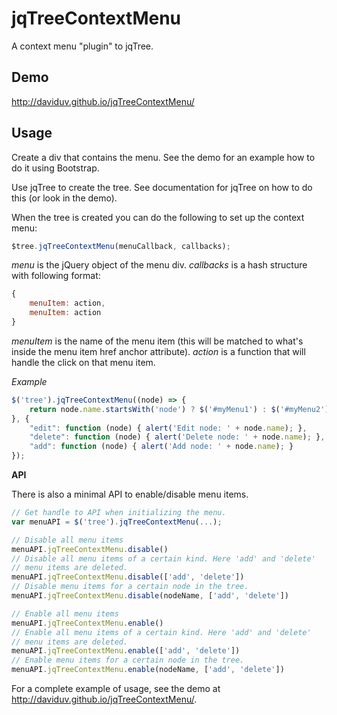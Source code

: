 jqTreeContextMenu
=================

A context menu "plugin" to jqTree.

Demo
----
http://daviduv.github.io/jqTreeContextMenu/

Usage
-----
Create a div that contains the menu. See the demo for an example how to
do it using Bootstrap.

Use jqTree to create the tree. See documentation for jqTree on how to do
this (or look in the demo).

When the tree is created you can do the following to set up the context
menu:
```JavaScript
$tree.jqTreeContextMenu(menuCallback, callbacks);
```
*menu* is the jQuery object of the menu div.
*callbacks* is a hash structure with following format:
```JavaScript
{
	menuItem: action,
	menuItem: action
}
```
*menuItem* is the name of the menu item (this will be matched to what's inside the menu item href anchor attribute).
*action* is a function that will handle the click on that menu item.

*Example*
```JavaScript
$('tree').jqTreeContextMenu((node) => {
    return node.name.startsWith('node') ? $('#myMenu1') : $('#myMenu2');
}, {
    "edit": function (node) { alert('Edit node: ' + node.name); },
    "delete": function (node) { alert('Delete node: ' + node.name); },
    "add": function (node) { alert('Add node: ' + node.name); }
});
```

**API**

There is also a minimal API to enable/disable menu items.
```JavaScript
// Get handle to API when initializing the menu.
var menuAPI = $('tree').jqTreeContextMenu(...);

// Disable all menu items
menuAPI.jqTreeContextMenu.disable()
// Disable all menu items of a certain kind. Here 'add' and 'delete'
// menu items are deleted.
menuAPI.jqTreeContextMenu.disable(['add', 'delete'])
// Disable menu items for a certain node in the tree.
menuAPI.jqTreeContextMenu.disable(nodeName, ['add', 'delete'])

// Enable all menu items
menuAPI.jqTreeContextMenu.enable()
// Enable all menu items of a certain kind. Here 'add' and 'delete'
// menu items are deleted.
menuAPI.jqTreeContextMenu.enable(['add', 'delete'])
// Enable menu items for a certain node in the tree.
menuAPI.jqTreeContextMenu.enable(nodeName, ['add', 'delete'])
```

For a complete example of usage, see the demo at http://daviduv.github.io/jqTreeContextMenu/.

